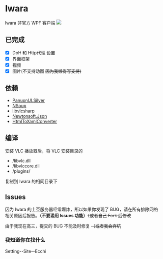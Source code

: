 # Iwara

Iwara 非官方 WPF 客户端
![](https://i.loli.net/2021/07/24/QdqcA6CluDFaxNt.png)
## 已完成
- [x] DoH 和 Http代理 设置
- [x] 界面框架
- [x] 视频
- [x] 图片(不支持动图 ~~因为我懒得写支持)~~

## 依赖
- [PanuonUI.Silver](https://github.com/Mochengvia/PanuonUI.Silver)
- [NSoup](https://github.com/GeReV/NSoup)
- [libvlcsharp](https://github.com/videolan/libvlcsharp)
- [Newtonsoft.Json](https://www.newtonsoft.com/json)
- [HtmlToXamlConverter](https://github.com/nharren/HtmlToXamlConverter)

## 编译
安装 VLC 播放器后，将 VLC 安装目录的

- /libvlc.dll
- /libvlccore.dll
- /plugins/

复制到 Iwara 的相同目录下

## Issues
因为 Iwara 的土豆服务器经常爆炸，所以如果你发现了 BUG，请在所有排除网络相关原因后报告。**（不要滥用 Issues 功能）**~~（或者自己 Fork 后修改~~

由于我现在高三，提交的 BUG 不能及时修复 ~~（或者我会弃坑~~

### 我知道你在找什么
Setting--Site--Ecchi